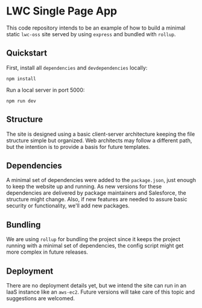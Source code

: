 # LWC Single Page App  

This code repository intends to be an example of how to build a minimal static
`lwc-oss` site served by using `express` and bundled with `rollup`. 

## Quickstart

First, install all `dependencies` and `devdependencies` locally:

```
npm install
```

Run a local server in port 5000:

```
npm run dev
```
## Structure

The site is designed using a basic client-server architecture keeping the file
structure simple but organized. Web architects may follow a different path, but
the intention is to provide a basis for future templates.


## Dependencies

A minimal set of dependencies were added to the `package.json`, just enough to
keep the website up and running. As new versions for these dependencies are
delivered by package maintainers and Salesforce, the structure might change.
Also, if new features are needed to assure basic security or functionality,
we'll add new packages. 

## Bundling

We are using `rollup` for bundling the project since it keeps the project
running with a minimal set of dependencies, the config script might get more
complex in future releases.

## Deployment

There are no deployment details yet, but we intend the site can run in an IaaS
instance like an `aws-ec2`. Future versions will take care of this topic and
suggestions are welcomed. 

